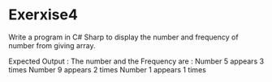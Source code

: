 # Exerxise4
Write a program in C# Sharp to display the number and frequency of number from giving array.

Expected Output :
The number and the Frequency are :
Number 5 appears 3 times
Number 9 appears 2 times
Number 1 appears 1 times
